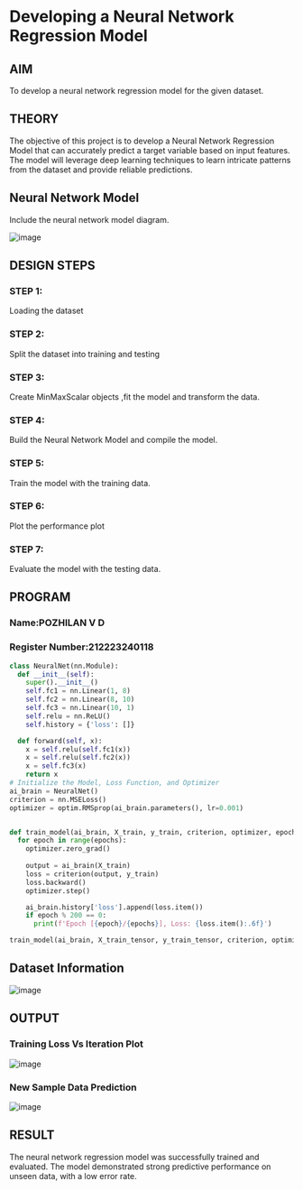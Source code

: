 # Developing a Neural Network Regression Model

## AIM

To develop a neural network regression model for the given dataset.

## THEORY

The objective of this project is to develop a Neural Network Regression Model that can accurately predict a target variable based on input features. The model will leverage deep learning techniques to learn intricate patterns from the dataset and provide reliable predictions.

## Neural Network Model

Include the neural network model diagram.

![image](https://github.com/user-attachments/assets/81fc6451-8e15-4581-9f90-9dd7c073c191)

## DESIGN STEPS

### STEP 1:

Loading the dataset

### STEP 2:

Split the dataset into training and testing

### STEP 3:

Create MinMaxScalar objects ,fit the model and transform the data.

### STEP 4:

Build the Neural Network Model and compile the model.

### STEP 5:

Train the model with the training data.

### STEP 6:

Plot the performance plot

### STEP 7:

Evaluate the model with the testing data.

## PROGRAM
### Name:POZHILAN V D
### Register Number:212223240118
```python
class NeuralNet(nn.Module):
  def __init__(self):
    super().__init__()
    self.fc1 = nn.Linear(1, 8)
    self.fc2 = nn.Linear(8, 10)
    self.fc3 = nn.Linear(10, 1)
    self.relu = nn.ReLU()
    self.history = {'loss': []} 

  def forward(self, x):
    x = self.relu(self.fc1(x))
    x = self.relu(self.fc2(x))
    x = self.fc3(x)  
    return x
# Initialize the Model, Loss Function, and Optimizer
ai_brain = NeuralNet()
criterion = nn.MSELoss()
optimizer = optim.RMSprop(ai_brain.parameters(), lr=0.001)


def train_model(ai_brain, X_train, y_train, criterion, optimizer, epochs=2000):
  for epoch in range(epochs):
    optimizer.zero_grad()
  
    output = ai_brain(X_train)
    loss = criterion(output, y_train)
    loss.backward()
    optimizer.step()

    ai_brain.history['loss'].append(loss.item())
    if epoch % 200 == 0:
      print(f'Epoch [{epoch}/{epochs}], Loss: {loss.item():.6f}')

train_model(ai_brain, X_train_tensor, y_train_tensor, criterion, optimizer)


```
## Dataset Information

![image](https://github.com/user-attachments/assets/e1e96450-8f19-4a6f-a900-c65a50da45bf)

## OUTPUT

### Training Loss Vs Iteration Plot

![image](https://github.com/user-attachments/assets/82b00306-c933-4227-91ab-8a7a62433b1d)

### New Sample Data Prediction
![image](https://github.com/user-attachments/assets/300ebec1-7775-44b7-ade5-c9f9392b05b3)

## RESULT
The neural network regression model was successfully trained and evaluated. The model demonstrated strong predictive performance on unseen data, with a low error rate.
